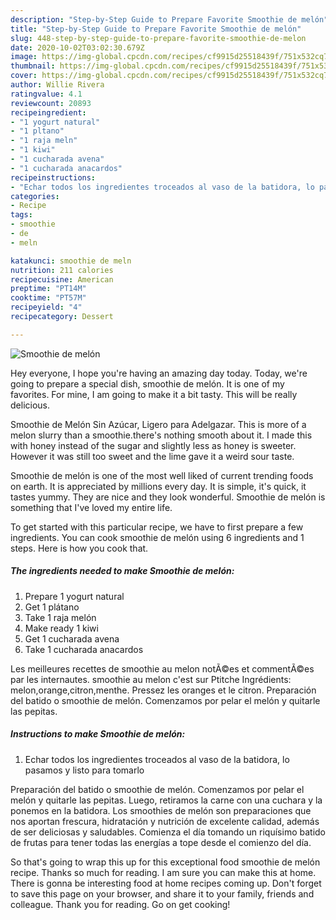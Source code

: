 ```yaml
---
description: "Step-by-Step Guide to Prepare Favorite Smoothie de melón"
title: "Step-by-Step Guide to Prepare Favorite Smoothie de melón"
slug: 448-step-by-step-guide-to-prepare-favorite-smoothie-de-melon
date: 2020-10-02T03:02:30.679Z
image: https://img-global.cpcdn.com/recipes/cf9915d25518439f/751x532cq70/smoothie-de-melon-foto-principal.jpg
thumbnail: https://img-global.cpcdn.com/recipes/cf9915d25518439f/751x532cq70/smoothie-de-melon-foto-principal.jpg
cover: https://img-global.cpcdn.com/recipes/cf9915d25518439f/751x532cq70/smoothie-de-melon-foto-principal.jpg
author: Willie Rivera
ratingvalue: 4.1
reviewcount: 20893
recipeingredient:
- "1 yogurt natural"
- "1 pltano"
- "1 raja meln"
- "1 kiwi"
- "1 cucharada avena"
- "1 cucharada anacardos"
recipeinstructions:
- "Echar todos los ingredientes troceados al vaso de la batidora, lo pasamos y listo para tomarlo"
categories:
- Recipe
tags:
- smoothie
- de
- meln

katakunci: smoothie de meln 
nutrition: 211 calories
recipecuisine: American
preptime: "PT14M"
cooktime: "PT57M"
recipeyield: "4"
recipecategory: Dessert

---
```



![Smoothie de melón](https://img-global.cpcdn.com/recipes/cf9915d25518439f/751x532cq70/smoothie-de-melon-foto-principal.jpg)

Hey everyone, I hope you're having an amazing day today. Today, we're going to prepare a special dish, smoothie de melón. It is one of my favorites. For mine, I am going to make it a bit tasty. This will be really delicious.

Smoothie de Melón Sin Azúcar, Ligero para Adelgazar. This is more of a melon slurry than a smoothie.there&#39;s nothing smooth about it. I made this with honey instead of the sugar and slightly less as honey is sweeter. However it was still too sweet and the lime gave it a weird sour taste.

Smoothie de melón is one of the most well liked of current trending foods on earth. It is appreciated by millions every day. It is simple, it's quick, it tastes yummy. They are nice and they look wonderful. Smoothie de melón is something that I've loved my entire life.


To get started with this particular recipe, we have to first prepare a few ingredients. You can cook smoothie de melón using 6 ingredients and 1 steps. Here is how you cook that.

<!--inarticleads1-->

##### The ingredients needed to make Smoothie de melón:

1. Prepare 1 yogurt natural
1. Get 1 plátano
1. Take 1 raja melón
1. Make ready 1 kiwi
1. Get 1 cucharada avena
1. Take 1 cucharada anacardos


Les meilleures recettes de smoothie au melon notÃ©es et commentÃ©es par les internautes. smoothie au melon c&#39;est sur Ptitche Ingrédients: melon,orange,citron,menthe. Pressez les oranges et le citron. Preparación del batido o smoothie de melón. Comenzamos por pelar el melón y quitarle las pepitas. 

<!--inarticleads2-->

##### Instructions to make Smoothie de melón:

1. Echar todos los ingredientes troceados al vaso de la batidora, lo pasamos y listo para tomarlo


Preparación del batido o smoothie de melón. Comenzamos por pelar el melón y quitarle las pepitas. Luego, retiramos la carne con una cuchara y la ponemos en la batidora. Los smoothies de melón son preparaciones que nos aportan frescura, hidratación y nutrición de excelente calidad, además de ser deliciosas y saludables. Comienza el día tomando un riquísimo batido de frutas para tener todas las energías a tope desde el comienzo del día. 

So that's going to wrap this up for this exceptional food smoothie de melón recipe. Thanks so much for reading. I am sure you can make this at home. There is gonna be interesting food at home recipes coming up. Don't forget to save this page on your browser, and share it to your family, friends and colleague. Thank you for reading. Go on get cooking!
